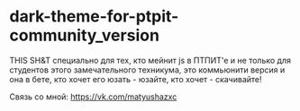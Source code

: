 # dark-theme-for-ptpit-community_version
THIS SH&T специально для тех, кто мейнит js в ПТПИТ'е и не только для студентов этого замечательного техникума, 
это коммьюнити версия и она в бете, кто хочет его юзать - юзайте, кто хочет - скачивайте! 



Связь со мной: https://vk.com/matyushazxc
